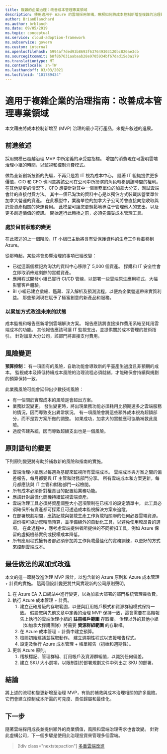 ```yaml
---
title: 複雜的企業治理：改善成本管理專業領域
description: 使用適用于 Azure 的雲端採用架構，瞭解如何將成本控制新增至複雜的治理最小可行產品 (MVP) 。
author: BrianBlanchard
ms.author: brblanch
ms.date: 09/05/2019
ms.topic: conceptual
ms.service: cloud-adoption-framework
ms.subservice: govern
ms.custom: internal
ms.openlocfilehash: 5994af7ded93b8693f637649303120bc820ae3cb
ms.sourcegitcommit: b8f8b7631aabaab28e9705934bf67dad15e3a179
ms.translationtype: MT
ms.contentlocale: zh-TW
ms.lasthandoff: 03/03/2021
ms.locfileid: "101789434"
---
```

# <a name="governance-guide-for-complex-enterprises-improve-the-cost-management-discipline"></a>適用于複雜企業的治理指南：改善成本管理專業領域

本文藉由將成本控制新增至 (MVP) 治理的最小可行產品，來提升敘述的進展。

## <a name="advancing-the-narrative"></a>前進敘述

採用規模已超越治理 MVP 中所定義的承受度指標。 增加的消費現在可證明雲端治理小組的時間，以監視和控制消費模式。

做為全新創新技術的先驅，不再只是將 IT 視為成本中心。 隨著 IT 組織提供更多價值，CIO 和 CFO 也同意將該公司在公司中所扮演的角色轉移到該時間的權利。 在其他變更的情況下，CFO 想要針對其中一個業務單位的加拿大分支，測試雲端會計的直接付費方法。 其中一個已淘汰的資料中心是以獨佔方式裝載該營業單位加拿大營運的資產。 在此模型中，業務單位的加拿大子公司將會直接向您收取與託管資產相關的營運費用。 此模型可讓您更輕鬆地專注于管理他人的支出，以及更多創造價值的資訊。 開始進行此轉換之前，必須先備妥成本管理工具。

### <a name="changes-in-the-current-state"></a>處於目前狀態的變更

在此敘述的上一個階段，IT 小組已主動將含有受保護資料的生產工作負載移到 Azure。

從那時起，某些將會影響治理的事項已經改變：

- 已從這兩個標記為淘汰的資料中心移除了 5,000 個資產。 採購和 IT 安全性會立即取消佈建剩餘的實體資產。
- 應用程式開發小組已實行 CI/CD 管線，以部署一些雲端原生應用程式，大幅影響客戶體驗。
- BI 小組已建立彙總、鑑藏、深入解析及預測流程，以便為企業營運帶來實質利益。 那些預測現在賦予了極富創意的新產品和服務。

### <a name="incrementally-improve-the-future-state"></a>以累加方式改進未來的狀態

成本監視和報告應新增到雲端解決方案。 報告應該將直接操作費用系結至耗用雲端成本的功能。 其他報告應該可讓 IT 監視支出，並提供關於成本管理的技術指引。 針對加拿大分公司，該部門將直接支付費用。

## <a name="changes-in-risk"></a>風險變更

**預算控制：** 有一項固有的風險，自助功能會導致新的平臺產生過度且非預期的成本。 監視成本及降低持續成本風險的治理流程必須就緒，才能確保會持續與規劃的預算保持一致。

此業務風險可能會延伸出少數技術風險：

- 有一個關於實際成本的風險是會超出方案。
- 業務狀況變更。 發生變更時，將出現業務功能必須耗用比預期還多之雲端服務的情況，因而導致支出異常狀況。 有一項風險會將這些額外成本視為超額部分，而不是對方案所做的調整。 如果成功，加拿大的實驗應可協助補救此風險。
- 過度佈建系統，因而導致超額支出也是一個風險。

## <a name="changes-to-the-policy-statements"></a>原則語句的變更

下列原則變更將有助於補救新的風險和指南的實施。

- 雲端治理小組應以每週為基礎來監視所有雲端成本。 雲端成本與方案之間的偏差報告，每月都要與 IT 主管和財務部門分享。 所有雲端成本和方案更新，每月都應該與 IT 主管和財務部門一起檢閱。
- 所有成本必須針對權責目的配置給業務功能。
- 應該針對最佳化商機持續監視雲端資產。
- 雲端治理工具必須將資產調整大小選項限制在已核准的設定清單中。 此工具必須確保所有資產都可探索且可透過成本監視解決方案來追蹤。
- 在部署規劃期間，應該記載與裝載生產工作負載相關聯的任何必要雲端資源。 這份檔可協助您精簡預算，並準備額外的自動化工具，以避免使用較昂貴的選項。 在此過程中，應考慮雲端提供者所提供的不同折扣工具，例如 Azure 保留的虛擬機器實例或授權成本降低。
- 所有應用程式擁有者都必須參加將工作負載最佳化的實務訓練，以更好的方式來控制雲端成本。

## <a name="incremental-improvement-of-best-practices"></a>最佳做法的累加式改進

本文的這一節將改進治理 MVP 設計，以包含新的 Azure 原則和 Azure 成本管理 + 計費的實施。 這兩個設計變更將共同實現新的公司原則聲明。

1. 在 Azure EA 入口網站中進行變更，以為加拿大部署的部門系統管理員收費。
2. 執行 Azure 成本管理 + 計費。
    1. 建立正確層級的存取範圍，以便與訂用帳戶模式和資源群組模式保持一致。 假設您與先前文章中定義的治理 MVP 保持一致，這會需要在高階報告上執行的雲端治理小組的 **註冊帳戶範圍** 存取權。 治理以外的其他小組（如加拿大採購團隊）將需要 **資源群組範圍** 的存取權。
    2. 在 Azure 成本管理 + 計費中建立預算。
    3. 檢閱初始建議並採取動作。 建立週期性程式以支援報告程式。
    4. 設定及執行 Azure 成本管理 + 帳單報告（初始和週期性）。
3. 更新 Azure 原則。
    1. 稽核標記、管理群組、訂用帳戶及資源群組值，以識別任何偏差。
    2. 建立 SKU 大小選項，以限制對於部署規劃文件中列出之 SKU 的部署。

## <a name="conclusion"></a>結論

將上述的流程和變更新增至治理 MVP，有助於補救與成本治理相關的許多風險。 它們會建立控制成本所需的可見度、責任歸屬和最佳化。

## <a name="next-steps"></a>下一步

隨著雲端採用成長並提供額外的商業價值，風險和雲端治理需求也會改變。 針對此虛構公司，下一個步驟是使用此治理投資來管理多個雲端。

> [!div class="nextstepaction"]
> [多重雲端改進](./multicloud-improvement.md)
